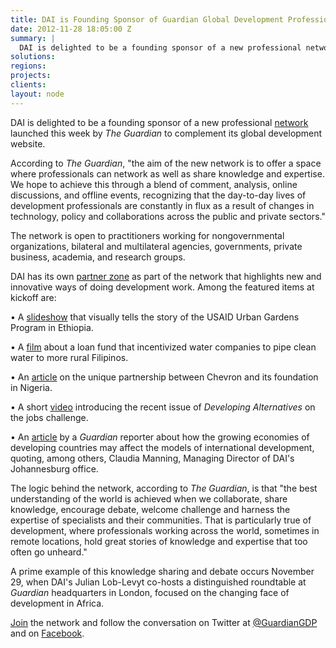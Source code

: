 ```yaml
---
title: DAI is Founding Sponsor of Guardian Global Development Professional Network
date: 2012-11-28 18:05:00 Z
summary: |
  DAI is delighted to be a founding sponsor of a new professional network launched this week by _The Guardian_ to complement its global development website.
solutions:
regions:
projects:
clients:
layout: node
---
```

DAI is delighted to be a founding sponsor of a new professional [network][1] launched this week by _The Guardian_ to complement its global development website.

According to _The Guardian_, "the aim of the new network is to offer a space where professionals can network as well as share knowledge and expertise. We hope to achieve this through a blend of comment, analysis, online discussions, and offline events, recognizing that the day-to-day lives of development professionals are constantly in flux as a result of changes in technology, policy and collaborations across the public and private sectors."

The network is open to practitioners working for nongovernmental organizations, bilateral and multilateral agencies, governments, private business, academia, and research groups.

DAI has its own [partner zone][2] as part of the network that highlights new and innovative ways of doing development work. Among the featured items at kickoff are:

• A [slideshow][3] that visually tells the story of the USAID Urban Gardens Program in Ethiopia.

• A [film][4] about a loan fund that incentivized water companies to pipe clean water to more rural Filipinos.

• An [article][5] on the unique partnership between Chevron and its foundation in Nigeria.

• A short [video][6] introducing the recent issue of _Developing Alternatives_ on the jobs challenge.

• An [article][7] by a _Guardian_ reporter about how the growing economies of developing countries may affect the models of international development, quoting, among others, Claudia Manning, Managing Director of DAI's Johannesburg office.

The logic behind the network, according to _The Guardian_, is that "the best understanding of the world is achieved when we collaborate, share knowledge, encourage debate, welcome challenge and harness the expertise of specialists and their communities. That is particularly true of development, where professionals working across the world, sometimes in remote locations, hold great stories of knowledge and expertise that too often go unheard."

A prime example of this knowledge sharing and debate occurs November 29, when DAI's Julian Lob-Levyt co-hosts a distinguished roundtable at _Guardian_ headquarters in London, focused on the changing face of development in Africa.

[Join][8] the network and follow the conversation on Twitter at [@GuardianGDP][9] and on [Facebook][10].

[1]: http://www.guardian.co.uk/global-development-professionals-network/new-development-models-hub
[2]: http://www.guardian.co.uk/global-development-professionals-network/dai-partner-zone
[3]: http://www.guardian.co.uk/global-development-professionals-network/dai-partner-zone/urban-gardens-nurseries-of-self-reliance
[4]: http://www.guardian.co.uk/global-development-professionals-network/dai-partner-zone/creative-credit-delivers-upgrades-clean-water-for-2-million-filipinos
[5]: http://www.guardian.co.uk/global-development-professionals-network/dai-partner-zone/niger-delta-chevron-new-paradigm-corporate-social-investment
[6]: http://www.guardian.co.uk/global-development-professionals-network/dai-partner-zone/new-dai-publication-tackles-the-jobs-challenge
[7]: http://www.guardian.co.uk/global-development-professionals-network/dai-partner-zone/changing-world
[8]: http://register.guardian.co.uk/global-development
[9]: https://twitter.com/GuardianGDP
[10]: http://www.facebook.com/pages/Guardian-Global-Development-Professionals-Network/112983875525796?ref=ts&fref=ts
